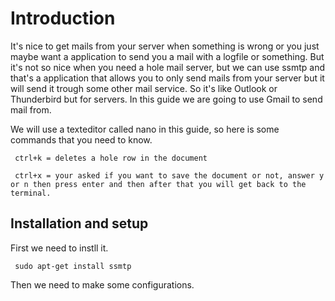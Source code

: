 # Introduction
It's nice to get mails from your server when something is wrong or you just maybe want a application to send you a mail with a logfile or something.
But it's not so nice when you need a hole mail server, but we can use ssmtp and that's a application that allows you to only send mails from your server but it will send it trough some other mail service.
So it's like Outlook or Thunderbird but for servers.
In this guide we are going to use Gmail to send mail from.

We will use a texteditor called nano in this guide, so here is some commands that you need to know.
```
 ctrl+k = deletes a hole row in the document
 
 ctrl+x = your asked if you want to save the document or not, answer y or n then press enter and then after that you will get back to the     terminal.
```

## Installation and setup
First we need to instll it.
```
 sudo apt-get install ssmtp
```
Then we need to make some configurations.
```

```
